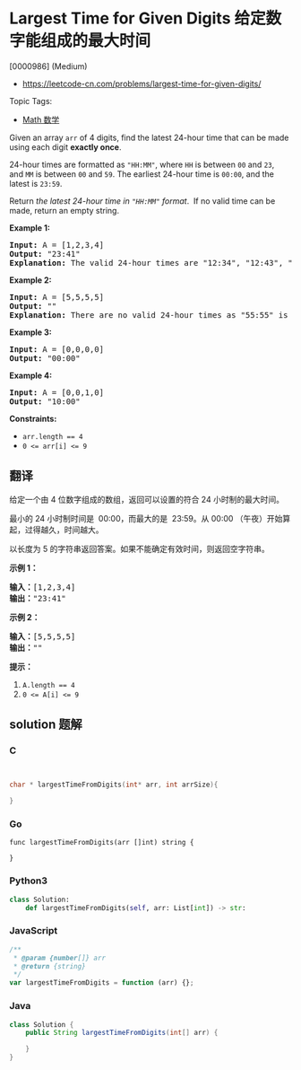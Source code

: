# Largest Time for Given Digits 给定数字能组成的最大时间

[0000986] (Medium)

- https://leetcode-cn.com/problems/largest-time-for-given-digits/

Topic Tags:

- [Math 数学](https://leetcode-cn.com/tag/math/)

Given an array `arr` of 4 digits, find the latest 24-hour time that can be made using each digit **exactly once**.

24-hour times are formatted as `"HH:MM"`, where `HH` is between `00` and `23`, and `MM` is between `00` and `59`. The earliest 24-hour time is `00:00`, and the latest is `23:59`.

Return _the latest 24-hour time in `"HH:MM"` format_.  If no valid time can be made, return an empty string.

**Example 1:**

<pre><strong>Input:</strong> A = [1,2,3,4]
<strong>Output:</strong> "23:41"
<strong>Explanation:</strong>&nbsp;The valid 24-hour times are "12:34", "12:43", "13:24", "13:42", "14:23", "14:32", "21:34", "21:43", "23:14", and "23:41". Of these times, "23:41" is the latest.
</pre>

**Example 2:**

<pre><strong>Input:</strong> A = [5,5,5,5]
<strong>Output:</strong> ""
<strong>Explanation:</strong>&nbsp;There are no valid 24-hour times as "55:55" is not valid.
</pre>

**Example 3:**

<pre><strong>Input:</strong> A = [0,0,0,0]
<strong>Output:</strong> "00:00"
</pre>

**Example 4:**

<pre><strong>Input:</strong> A = [0,0,1,0]
<strong>Output:</strong> "10:00"
</pre>

**Constraints:**

- `arr.length == 4`
- `0 <= arr[i] <= 9`

## 翻译

给定一个由 4 位数字组成的数组，返回可以设置的符合 24 小时制的最大时间。

最小的 24 小时制时间是  00:00，而最大的是  23:59。从 00:00 （午夜）开始算起，过得越久，时间越大。

以长度为 5 的字符串返回答案。如果不能确定有效时间，则返回空字符串。

**示例 1：**

<pre><strong>输入：</strong>[1,2,3,4]
<strong>输出：</strong>"23:41"
</pre>

**示例 2：**

<pre><strong>输入：</strong>[5,5,5,5]
<strong>输出：</strong>""
</pre>

**提示：**

1.  `A.length == 4`
2.  `0 <= A[i] <= 9`

## solution 题解

### C

```c


char * largestTimeFromDigits(int* arr, int arrSize){

}
```

### Go

```golang
func largestTimeFromDigits(arr []int) string {

}
```

### Python3

```python
class Solution:
    def largestTimeFromDigits(self, arr: List[int]) -> str:
```

### JavaScript

```javascript
/**
 * @param {number[]} arr
 * @return {string}
 */
var largestTimeFromDigits = function (arr) {};
```

### Java

```java
class Solution {
    public String largestTimeFromDigits(int[] arr) {

    }
}
```
